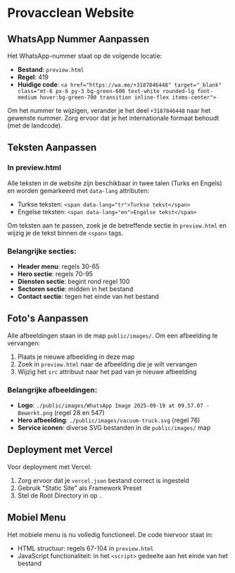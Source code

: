 # Provacclean Website

## WhatsApp Nummer Aanpassen

Het WhatsApp-nummer staat op de volgende locatie:
- **Bestand**: `preview.html`
- **Regel**: 419
- **Huidige code**: `<a href="https://wa.me/+3187846448" target="_blank" class="mt-6 px-6 py-3 bg-green-600 text-white rounded-lg font-medium hover:bg-green-700 transition inline-flex items-center">`

Om het nummer te wijzigen, verander je het deel `+3187846448` naar het gewenste nummer. Zorg ervoor dat je het internationale formaat behoudt (met de landcode).

## Teksten Aanpassen

### In preview.html
Alle teksten in de website zijn beschikbaar in twee talen (Turks en Engels) en worden gemarkeerd met `data-lang` attributen:

- Turkse teksten: `<span data-lang="tr">Turkse tekst</span>`
- Engelse teksten: `<span data-lang="en">Engelse tekst</span>`

Om teksten aan te passen, zoek je de betreffende sectie in `preview.html` en wijzig je de tekst binnen de `<span>` tags.

### Belangrijke secties:
- **Header menu**: regels 30-65
- **Hero sectie**: regels 70-95
- **Diensten sectie**: begint rond regel 100
- **Sectoren sectie**: midden in het bestand
- **Contact sectie**: tegen het einde van het bestand

## Foto's Aanpassen

Alle afbeeldingen staan in de map `public/images/`. Om een afbeelding te vervangen:

1. Plaats je nieuwe afbeelding in deze map
2. Zoek in `preview.html` naar de afbeelding die je wilt vervangen
3. Wijzig het `src` attribuut naar het pad van je nieuwe afbeelding

### Belangrijke afbeeldingen:
- **Logo**: `./public/images/WhatsApp Image 2025-09-19 at 09.57.07 - Bewerkt.png` (regel 28 en 547)
- **Hero afbeelding**: `./public/images/vacuum-truck.svg` (regel 76)
- **Service iconen**: diverse SVG bestanden in de `public/images/` map

## Deployment met Vercel

Voor deployment met Vercel:
1. Zorg ervoor dat je `vercel.json` bestand correct is ingesteld
2. Gebruik "Static Site" als Framework Preset
3. Stel de Root Directory in op `.`

## Mobiel Menu

Het mobiele menu is nu volledig functioneel. De code hiervoor staat in:
- HTML structuur: regels 67-104 in `preview.html`
- JavaScript functionaliteit: in het `<script>` gedeelte aan het einde van het bestand

